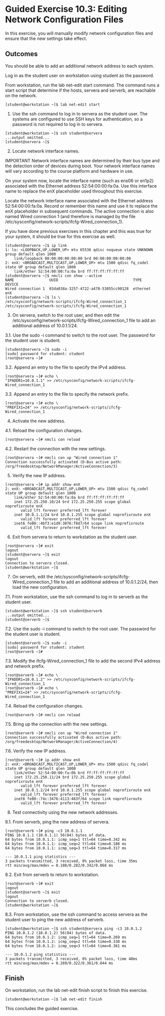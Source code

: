 # Guided Exercise 10.3: Editing Network Configuration Files

In this exercise, you will manually modify network configuration files and ensure that the new settings take effect.

## Outcomes

You should be able to add an additional network address to each system.

Log in as the student user on workstation using student as the password.

From workstation, run the lab net-edit start command. The command runs a start script that determine if the hosts, servera and serverb, are reachable on the network.
```
[student@workstation ~]$ lab net-edit start
```

1. Use the ssh command to log in to servera as the student user. The systems are configured to use SSH keys for authentication, so a password is not required to log in to servera.
```
[student@workstation ~]$ ssh student@servera
...output omitted...
[student@servera ~]$ 
```

2. Locate network interface names.

IMPORTANT
Network interface names are determined by their bus type and the detection order of devices during boot. Your network interface names will vary according to the course platform and hardware in use.

On your system now, locate the interface name (such as ens06 or en1p2) associated with the Ethernet address 52:54:00:00:fa:0a. Use this interface name to replace the enX placeholder used throughout this exercise.

Locate the network interface name associated with the Ethernet address 52:54:00:00:fa:0a. Record or remember this name and use it to replace the enX placeholder in subsequent commands. The active connection is also named Wired connection 1 (and therefore is managed by the file /etc/sysconfig/network-scripts/ifcfg-Wired_connection_1).

If you have done previous exercises in this chapter and this was true for your system, it should be true for this exercise as well.
```
[student@servera ~]$ ip link
1: lo: <LOOPBACK,UP,LOWER_UP> mtu 65536 qdisc noqueue state UNKNOWN group default qlen 1000
    link/loopback 00:00:00:00:00:00 brd 00:00:00:00:00:00
2: enX: <BROADCAST,MULTICAST,UP,LOWER_UP> mtu 1500 qdisc fq_codel state UP group default qlen 1000
    link/ether 52:54:00:00:fa:0a brd ff:ff:ff:ff:ff:ff
[student@servera ~]$ nmcli con show --active
NAME                UUID                                  TYPE      DEVICE
Wired connection 1  03da038a-3257-4722-a478-53055cc90128  ethernet  enX
[student@servera ~]$ ls \
/etc/sysconfig/network-scripts/ifcfg-Wired_connection_1
/etc/sysconfig/network-scripts/ifcfg-Wired_connection_1
```

3. On servera, switch to the root user, and then edit the /etc/sysconfig/network-scripts/ifcfg-Wired_connection_1 file to add an additional address of 10.0.1.1/24.

3.1. Use the sudo -i command to switch to the root user. The password for the student user is student.
```
[student@servera ~]$ sudo -i
[sudo] password for student: student
[root@servera ~]# 
```

3.2. Append an entry to the file to specify the IPv4 address.
```
[root@servera ~]# echo \
"IPADDR1=10.0.1.1" >> /etc/sysconfig/network-scripts/ifcfg-Wired_connection_1
```

3.3. Append an entry to the file to specify the network prefix.
```
[root@servera ~]# echo \
"PREFIX1=24" >> /etc/sysconfig/network-scripts/ifcfg-Wired_connection_1
```

4. Activate the new address.

4.1. Reload the configuration changes.
```
[root@servera ~]# nmcli con reload
```

4.2. Restart the connection with the new settings.
```
[root@servera ~]# nmcli con up "Wired connection 1"
Connection successfully activated (D-Bus active path: /org/freedesktop/NetworkManager/ActiveConnection/3)
```

5. Verify the new IP address.
```
[root@servera ~]# ip addr show enX
2: enX: <BROADCAST,MULTICAST,UP,LOWER_UP> mtu 1500 qdisc fq_codel state UP group default qlen 1000
    link/ether 52:54:00:00:fa:0a brd ff:ff:ff:ff:ff:ff
    inet 172.25.250.10/24 brd 172.25.250.255 scope global noprefixroute enX
       valid_lft forever preferred_lft forever
    inet 10.0.1.1/24 brd 10.0.1.255 scope global noprefixroute enX
       valid_lft forever preferred_lft forever
    inet6 fe80::4bf3:e1d9:3076:f8d7/64 scope link noprefixroute
       valid_lft forever preferred_lft forever
```

6. Exit from servera to return to workstation as the student user.
```
[root@servera ~]# exit
logout
[student@servera ~]$ exit
logout
Connection to servera closed.
[student@workstation ~]$ 
```

7. On serverb, edit the /etc/sysconfig/network-scripts/ifcfg-Wired_connection_1 file to add an additional address of 10.0.1.2/24, then load the new configuration.

7.1. From workstation, use the ssh command to log in to serverb as the student user.
```
[student@workstation ~]$ ssh student@serverb
...output omitted...
[student@serverb ~]$ 
```

7.2. Use the sudo -i command to switch to the root user. The password for the student user is student.
```
[student@serverb ~]$ sudo -i
[sudo] password for student: student
[root@serverb ~]# 
```

7.3. Modify the ifcfg-Wired_connection_1 file to add the second IPv4 address and network prefix.
```
[root@serverb ~]# echo \
"IPADDR1=10.0.1.2" >> /etc/sysconfig/network-scripts/ifcfg-Wired_connection_1
[root@serverb ~]# echo \
"PREFIX1=24" >> /etc/sysconfig/network-scripts/ifcfg-Wired_connection_1
```

7.4. Reload the configuration changes.
```
[root@serverb ~]# nmcli con reload
```

7.5. Bring up the connection with the new settings.
```
[root@serverb ~]# nmcli con up "Wired connection 1"
Connection successfully activated (D-Bus active path: /org/freedesktop/NetworkManager/ActiveConnection/4)
```

7.6. Verify the new IP address.
```
[root@serverb ~]# ip addr show enX
2: enX: <BROADCAST,MULTICAST,UP,LOWER_UP> mtu 1500 qdisc fq_codel state UP group default qlen 1000
    link/ether 52:54:00:00:fa:0b brd ff:ff:ff:ff:ff:ff
    inet 172.25.250.11/24 brd 172.25.250.255 scope global noprefixroute enX
       valid_lft forever preferred_lft forever
    inet 10.0.1.2/24 brd 10.0.1.255 scope global noprefixroute enX
       valid_lft forever preferred_lft forever
    inet6 fe80::74c:3476:4113:463f/64 scope link noprefixroute
       valid_lft forever preferred_lft forever
```

8. Test connectivity using the new network addresses.

8.1. From serverb, ping the new address of servera.
```
[root@serverb ~]# ping -c3 10.0.1.1
PING 10.0.1.1 (10.0.1.1) 56(84) bytes of data.
64 bytes from 10.0.1.1: icmp_seq=1 ttl=64 time=0.342 ms
64 bytes from 10.0.1.1: icmp_seq=2 ttl=64 time=0.188 ms
64 bytes from 10.0.1.1: icmp_seq=3 ttl=64 time=0.317 ms

--- 10.0.1.1 ping statistics ---
3 packets transmitted, 3 received, 0% packet loss, time 35ms
rtt min/avg/max/mdev = 0.188/0.282/0.342/0.068 ms
```

8.2. Exit from serverb to return to workstation.
```
[root@serverb ~]# exit
logout
[student@serverb ~]$ exit
logout
Connection to serverb closed.
[student@workstation ~]$ 
```

8.3. From workstation, use the ssh command to access servera as the student user to ping the new address of serverb.
```
[student@workstation ~]$ ssh student@servera ping -c3 10.0.1.2
PING 10.0.1.2 (10.0.1.2) 56(84) bytes of data.
64 bytes from 10.0.1.2: icmp_seq=1 ttl=64 time=0.269 ms
64 bytes from 10.0.1.2: icmp_seq=2 ttl=64 time=0.338 ms
64 bytes from 10.0.1.2: icmp_seq=3 ttl=64 time=0.361 ms

--- 10.0.1.2 ping statistics ---
3 packets transmitted, 3 received, 0% packet loss, time 48ms
rtt min/avg/max/mdev = 0.269/0.322/0.361/0.044 ms
```

## Finish

On workstation, run the lab net-edit finish script to finish this exercise.
```
[student@workstation ~]$ lab net-edit finish
```

This concludes the guided exercise.

